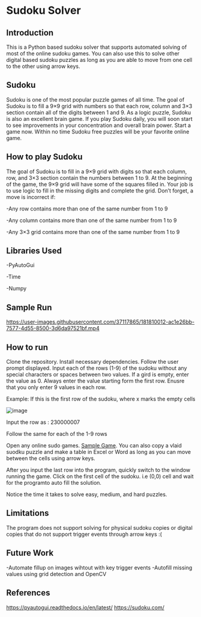 # Sudoku Solver

## Introduction


This is a Python based sudoku solver that supports automated solving of  most of the online sudoku games. You can also use this to solve other 
digital based sudoku puzzles as long as you are able to move from one cell to the other using arrow keys.

## Sudoku

Sudoku is one of the most popular puzzle games of all time. The goal of Sudoku is to fill a 9×9 grid with numbers so that each row, 
column and 3×3 section contain all of the digits between 1 and 9. As a logic puzzle, Sudoku is also an excellent brain game. If you
play Sudoku daily, you will soon start to see improvements in your concentration and overall brain power. Start a game now. Within no
time Sudoku free puzzles will be your favorite online game.

## How to play Sudoku

The goal of Sudoku is to fill in a 9×9 grid with digits so that each column, row, and 3×3 section contain the numbers between 1 to 9. 
At the beginning of the game, the 9×9 grid will have some of the squares filled in. Your job is to use logic to fill in the missing digits 
and complete the grid. Don’t forget, a move is incorrect if:

-Any row contains more than one of the same number from 1 to 9

-Any column contains more than one of the same number from 1 to 9

-Any 3×3 grid contains more than one of the same number from 1 to 9


## Libraries Used

-PyAutoGui

-Time

-Numpy

## Sample Run


https://user-images.githubusercontent.com/37117865/181810012-ac1e26bb-7577-4d55-8500-3d6da97521bf.mp4




## How to run

Clone the repository. Install necessary dependencies. Follow the user prompt displayed. Input each of the rows (1-9) of the sudoku without any special 
characters or spaces between two values. If a gird is empty, enter the value as 0. Always enter the value starting form the first row. Enusre that 
you only enter 9 values in each row.

Example: If this is the first row of the sudoku, where x marks the empty cells


![image](https://user-images.githubusercontent.com/37117865/181800668-aa1621e7-ce0e-4a71-ad9f-bd6cc45c6bb2.png)



Input the row as : 230000007

Follow the same for each of the 1-9 rows


Open any online sudo games. [Sample Game](https://sudoku.com). You can also copy a vlaid suodku puzzle and make a table in Excel or Word as long as you can move between the cells using arrow keys.

After you input the last row into the program, quickly switch to the window running the game. Click on the first cell of the sudoku. i.e (0,0) cell 
and wait for the programto auto fill the solution.

Notice the time it takes to solve easy, medium, and hard puzzles.
 

## Limitations

The program does not support solving for physical sudoku copies or digital copies that do not support trigger events through arrow keys :(


## Future Work

-Automate fillup on images wihtout with key trigger events
-Autofill missing values using grid detection and OpenCV


## References
https://pyautogui.readthedocs.io/en/latest/
https://sudoku.com/




